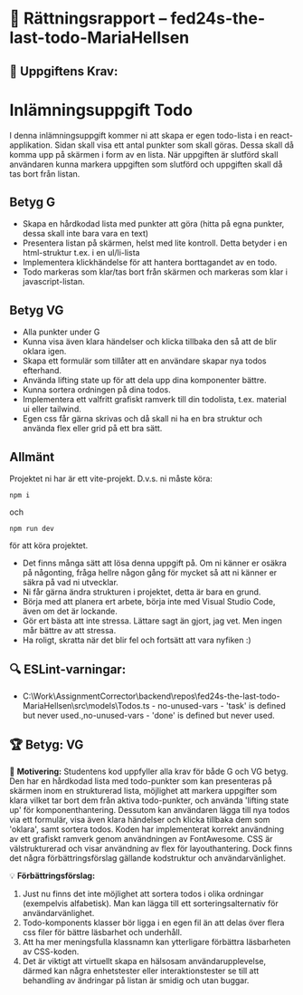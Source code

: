 # 📌 Rättningsrapport – fed24s-the-last-todo-MariaHellsen

## 🎯 Uppgiftens Krav:
# Inlämningsuppgift Todo

I denna inlämningsuppgift kommer ni att skapa er egen todo-lista i en react-applikation.
Sidan skall visa ett antal punkter som skall göras. Dessa skall då komma upp på skärmen i form av en lista. När uppgiften är slutförd skall användaren kunna markera uppgiften som slutförd och uppgiften skall då tas bort från listan.

## Betyg G

- Skapa en hårdkodad lista med punkter att göra (hitta på egna punkter, dessa skall inte bara vara en text)
- Presentera listan på skärmen, helst med lite kontroll. Detta betyder i en html-struktur t.ex. i en ul/li-lista
- Implementera klickhändelse för att hantera borttagandet av en todo.
- Todo markeras som klar/tas bort från skärmen och markeras som klar i javascript-listan.

## Betyg VG

- Alla punkter under G
- Kunna visa även klara händelser och klicka tillbaka den så att de blir oklara igen.
- Skapa ett formulär som tillåter att en användare skapar nya todos efterhand.
- Använda lifting state up för att dela upp dina komponenter bättre.
- Kunna sortera ordningen på dina todos.
- Implementera ett valfritt grafiskt ramverk till din todolista, t.ex. material ui eller tailwind.
- Egen css får gärna skrivas och då skall ni ha en bra struktur och använda flex eller grid på ett bra sätt.

## Allmänt

Projektet ni har är ett vite-projekt. D.v.s. ni måste köra:

```shell
npm i
```

och

```shell
npm run dev 
```

för att köra projektet.

- Det finns många sätt att lösa denna uppgift på. Om ni känner er osäkra på någonting, fråga hellre någon gång för mycket så att ni känner er säkra på vad ni utvecklar.
- Ni får gärna ändra strukturen i projektet, detta är bara en grund.
- Börja med att planera ert arbete, börja inte med Visual Studio Code, även om det är lockande.
- Gör ert bästa att inte stressa. Lättare sagt än gjort, jag vet. Men ingen mår bättre av att stressa.
- Ha roligt, skratta när det blir fel och fortsätt att vara nyfiken :)


## 🔍 ESLint-varningar:
- C:\Work\AssignmentCorrector\backend\repos\fed24s-the-last-todo-MariaHellsen\src\models\Todos.ts - no-unused-vars - 'task' is defined but never used.,no-unused-vars - 'done' is defined but never used.

## 🏆 **Betyg: VG**
📌 **Motivering:** Studentens kod uppfyller alla krav för både G och VG betyg. Den har en hårdkodad lista med todo-punkter som kan presenteras på skärmen inom en strukturerad lista, möjlighet att markera uppgifter som klara vilket tar bort dem från aktiva todo-punkter, och använda 'lifting state up' för komponenthantering. Dessutom kan användaren lägga till nya todos via ett formulär, visa även klara händelser och klicka tillbaka dem som 'oklara', samt sortera todos. Koden har implementerat korrekt användning av ett grafiskt ramverk genom användningen av FontAwesome. CSS är välstrukturerad och visar användning av flex för layouthantering. Dock finns det några förbättringsförslag gällande kodstruktur och användarvänlighet.

💡 **Förbättringsförslag:**  
1. Just nu finns det inte möjlighet att sortera todos i olika ordningar (exempelvis alfabetisk). Man kan lägga till ett sorteringsalternativ för användarvänlighet.
2. Todo-komponents klasser bör ligga i en egen fil än att delas över flera css filer för bättre läsbarhet och underhåll.
3. Att ha mer meningsfulla klassnamn kan ytterligare förbättra läsbarheten av CSS-koden.
4. Det är viktigt att virtuellt skapa en hälsosam användarupplevelse, därmed kan några enhetstester eller interaktionstester se till att behandling av ändringar på listan är smidig och utan buggar.